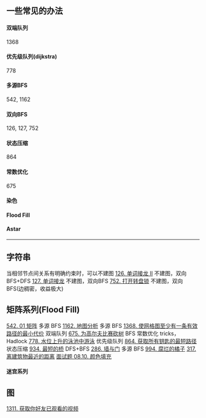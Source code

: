 
## 一些常见的办法
#### 双端队列
1368
#### 优先级队列(dijkstra)
778
#### 多源BFS
542, 1162
#### 双向BFS
126, 127, 752
#### 状态压缩
864
#### 常数优化
675
#### 染色
#### Flood Fill
#### Astar

---

## 字符串
当相邻节点间关系有明确约束时，可以不建图
[126. 单词接龙 II](https://leetcode-cn.com/problems/word-ladder-ii/) 不建图，双向BFS+DFS
[127. 单词接龙](https://leetcode-cn.com/problems/word-ladder/) 不建图，双向BFS
[752. 打开转盘锁](https://leetcode-cn.com/problems/open-the-lock/) 不建图，双向BFS(边稠密，收益极大)

## 矩阵系列(Flood Fill)
[542. 01 矩阵](https://leetcode-cn.com/problems/01-matrix/) 多源 BFS
[1162. 地图分析](https://leetcode-cn.com/problems/as-far-from-land-as-possible/) 多源 BFS
[1368. 使网格图至少有一条有效路径的最小代价](https://leetcode-cn.com/problems/minimum-cost-to-make-at-least-one-valid-path-in-a-grid/) 双端队列
[675. 为高尔夫比赛砍树](https://leetcode-cn.com/problems/cut-off-trees-for-golf-event/) BFS 常数优化 tricks，Hadlock
[778. 水位上升的泳池中游泳](https://leetcode-cn.com/problems/swim-in-rising-water/) 优先级队列
[864. 获取所有钥匙的最短路径](https://leetcode-cn.com/problems/shortest-path-to-get-all-keys/) 状态压缩
[934. 最短的桥](https://leetcode-cn.com/problems/shortest-bridge/) DFS+BFS
[286. 墙与门](https://leetcode-cn.com/problems/walls-and-gates/) 多源 BFS
[994. 腐烂的橘子](https://leetcode-cn.com/problems/rotting-oranges/)
[317. 离建筑物最近的距离](https://leetcode-cn.com/problems/shortest-distance-from-all-buildings/)
[面试题 08.10. 颜色填充](https://leetcode-cn.com/problems/color-fill-lcci/)

#### 迷宫系列

## 图
[1311. 获取你好友已观看的视频](https://leetcode-cn.com/problems/get-watched-videos-by-your-friends/) 


